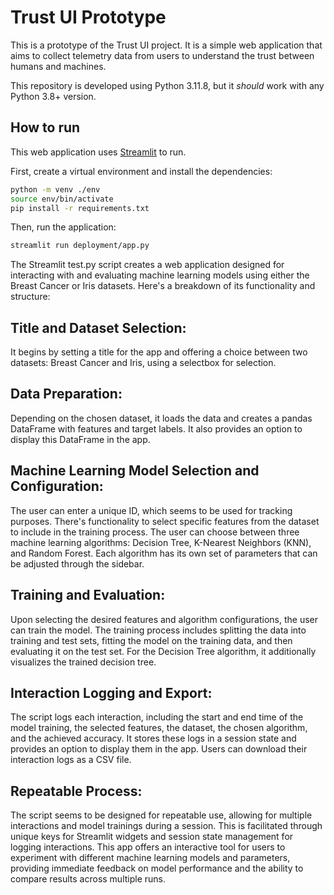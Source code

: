 # Trust UI Prototype

This is a prototype of the Trust UI project.
It is a simple web application that aims to collect telemetry data from users to understand the trust between humans and machines.

This repository is developed using Python 3.11.8, but it _should_ work with any Python 3.8+ version.

## How to run

This web application uses [Streamlit](https://streamlit.io/) to run.

First, create a virtual environment and install the dependencies:
```bash
python -m venv ./env
source env/bin/activate
pip install -r requirements.txt
```

Then, run the application:
```bash
streamlit run deployment/app.py
```

The Streamlit test.py script creates a web application designed for interacting with and evaluating machine learning models using either the Breast Cancer or Iris datasets. Here's a breakdown of its functionality and structure:

## Title and Dataset Selection:
It begins by setting a title for the app and offering a choice between two datasets: Breast Cancer and Iris, using a selectbox for selection.
## Data Preparation:
Depending on the chosen dataset, it loads the data and creates a pandas DataFrame with features and target labels. It also provides an option to display this DataFrame in the app.
## Machine Learning Model Selection and Configuration:
The user can enter a unique ID, which seems to be used for tracking purposes.
There's functionality to select specific features from the dataset to include in the training process.
The user can choose between three machine learning algorithms: Decision Tree, K-Nearest Neighbors (KNN), and Random Forest. Each algorithm has its own set of parameters that can be adjusted through the sidebar.
## Training and Evaluation:
Upon selecting the desired features and algorithm configurations, the user can train the model. The training process includes splitting the data into training and test sets, fitting the model on the training data, and then evaluating it on the test set.
For the Decision Tree algorithm, it additionally visualizes the trained decision tree.
## Interaction Logging and Export:
The script logs each interaction, including the start and end time of the model training, the selected features, the dataset, the chosen algorithm, and the achieved accuracy.
It stores these logs in a session state and provides an option to display them in the app.
Users can download their interaction logs as a CSV file.
## Repeatable Process:
The script seems to be designed for repeatable use, allowing for multiple interactions and model trainings during a session. This is facilitated through unique keys for Streamlit widgets and session state management for logging interactions.
This app offers an interactive tool for users to experiment with different machine learning models and parameters, providing immediate feedback on model performance and the ability to compare results across multiple runs.

